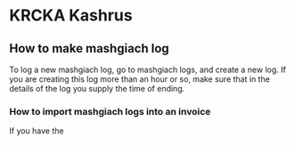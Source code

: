 # KRCKA Kashrus
## How to make mashgiach log
To log a new mashgiach log, go to mashgiach logs, and create a new log. If you are creating this log more than an hour or so, make sure
that in the details of the log you supply the time of ending.
### How to import mashgiach logs into an invoice
If you have the 
